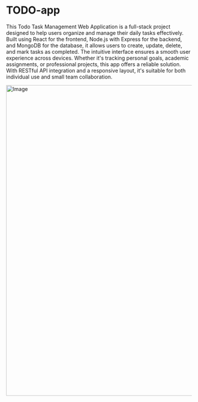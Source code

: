 # TODO-app
This Todo Task Management Web Application is a full-stack project designed to help users organize and manage their daily tasks effectively. Built using React for the frontend, Node.js with Express for the backend, and MongoDB for the database, it allows users to create, update, delete, and mark tasks as completed. The intuitive interface ensures a smooth user experience across devices. Whether it's tracking personal goals, academic assignments, or professional projects, this app offers a reliable solution. With RESTful API integration and a responsive layout, it's suitable for both individual use and small team collaboration.

<img width="1851" height="842" alt="Image" src="https://github.com/user-attachments/assets/b499509b-5a65-415d-a056-2710f970f6c6" />
